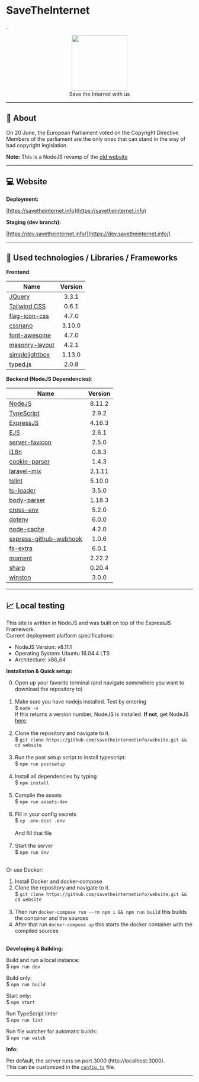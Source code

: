 # SaveTheInternet
.
<p align="center">
<img height="150" width="auto" src="https://i.imgur.com/SXC70FD.png" /><br>
Save the Internet with us
</p>

<hr>

## :pushpin: About

On 20 June, the European Parliament voted on the Copyright Directive. <br>
Members of the parliament are the only ones that can stand in the way of bad copyright legislation.

**Note:** This is a NodeJS revamp of the [old website](https://github.com/Insax/savetheinternet)

<hr>

## :computer: Website

**Deployment:**

[https://savetheinternet.info](https://savetheinternet.info)

**Staging (dev branch):**

[https://dev.savetheinternet.info/](https://dev.savetheinternet.info/)

<hr>

## :wrench: Used technologies / Libraries / Frameworks

**Frontend**:

| Name | Version |
| ---- | :-----: |
| [JQuery](https://jquery.com/)                               | 3.3.1  |
| [Tailwind CSS](https://tailwindcss.com/)                    | 0.6.1  |
| [flag-icon-css](http://flag-icon-css.lip.is/)               | 4.7.0  |
| [cssnano](https://cssnano.co/)                              | 3.10.0 |
| [font-awesome](https://fontawesome.com/)                    | 4.7.0  |
| [masonry-layout](https://masonry.desandro.com/)             | 4.2.1  |
| [simplelightbox](http://dbrekalo.github.io/simpleLightbox/) | 1.13.0 |
| [typed.js](https://mattboldt.com/typed.js/)                 | 2.0.8  |

**Backend (NodeJS Dependencies)**:

| Name  | Version |
| ----- | :-----: |
| [NodeJS](https://nodejs.org/)                                                  | 8.11.2 |
| [TypeScript](https://www.typescriptlang.org/)                                  | 2.9.2  |
| [ExpressJS](https://expressjs.com/)                                            | 4.16.3 |
| [EJS](http://ejs.co/)                                                          | 2.6.1  |
| [server-favicon](https://www.npmjs.com/package/serve-favicon)                  | 2.5.0  |
| [i18n](https://www.npmjs.com/package/i18n)                                     | 0.8.3  |
| [cookie-parser](https://www.npmjs.com/package/cookie-parser)                   | 1.4.3  |
| [laravel-mix](https://www.npmjs.com/package/laravel-mix)                       | 2.1.11 |
| [tslint](https://palantir.github.io/tslint/)                                   | 5.10.0 |
| [ts-loader](https://www.npmjs.com/package/ts-loader)                           | 3.5.0  |
| [body-parser](https://www.npmjs.com/package/body-parser)                       | 1.18.3 |
| [cross-env](https://www.npmjs.com/package/cross-env)                           | 5.2.0  |
| [dotenv](https://www.npmjs.com/package/cross-env)                              | 6.0.0  |
| [node-cache](http://mpneuried.github.io/nodecache/)                            | 4.2.0  |
| [express-github-webhook](https://www.npmjs.com/package/express-github-webhook) | 1.0.6  |
| [fs-extra](https://www.npmjs.com/package/fs-extra)                             | 6.0.1  |
| [moment](http://momentjs.com/)                                                 | 2.22.2 |
| [sharp](https://www.npmjs.com/package/sharp)                                   | 0.20.4 |
| [winston](https://www.npmjs.com/package/winston)                               | 3.0.0  |

<hr>

## :chart_with_upwards_trend: Local testing

This site is written in NodeJS and was built on top of the ExpressJS Framework. <br>
Current deployment platform specifications:

- NodeJS Version: v8.11.1
- Operating System: Ubuntu 16.04.4 LTS
- Architecture: x86_64

**Installation & Quick setup:**

0. Open up your favorite terminal (and navigate somewhere you want to download the repository to) <br><br>
1. Make sure you have nodejs installed. Test by  entering <br>
$ `node -v` <br>
If this returns a version number, NodeJS is installed. **If not**, get NodeJS <a href="https://nodejs.org/en/download/package-manager/">here</a>. <br><br>
2. Clone the repository and navigate to it. <br>
$ `git clone https://github.com/savetheinternetinfo/website.git && cd website` <br><br>
3. Run the post setup script to install typescript: <br>
$ `npm run postsetup` <br><br>
4. Install all dependencies by typing <br>
$ `npm install`<br><br>
5. Compile the assets <br>
$ `npm run assets-dev`<br><br>
6. Fill in your config secrets<br>
$ `cp .env.dist .env`<br><br>
And fill that file<br><br>
7. Start the server <br>
$ `npm run dev`<br><br>

Or use Docker:<br>
1. Install Docker and docker-compose
2. Clone the repository and navigate to it. <br>
$ `git clone https://github.com/savetheinternetinfo/website.git && cd website` <br><br>
3. Then run `docker-compose run --rm npm i && npm run build` this builds the container and the sources <br>
4. After that run `docker-compose up` this starts the docker container with the compiled sources <br><br>

**Developing & Building:**

Build and run a local instance: <br>
$ `npm run dev`

Build only:<br>
$ `npm run build`

Start only:<br>
$ `npm start`

Run TypeScript linter<br>
$ `npm run lint`

Run file watcher for automatic builds:<br>
$ `npm run watch`

**Info:**

Per default, the server runs on port 3000 (http://localhost:3000). <br>
This can be customized in the [`config.ts`](https://github.com/savetheinternetinfo/website/blob/master/src/config.ts) file.

<hr>
